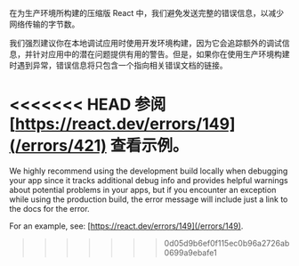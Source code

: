<Intro>

在为生产环境所构建的压缩版 React 中，我们避免发送完整的错误信息，以减少网络传输的字节数。

</Intro>

我们强烈建议你在本地调试应用时使用开发环境构建，因为它会追踪额外的调试信息，并针对应用中的潜在问题提供有用的警告。但是，如果你在使用生产环境构建时遇到异常，错误信息将只包含一个指向相关错误文档的链接。

<<<<<<< HEAD
参阅 [https://react.dev/errors/149](/errors/421) 查看示例。
=======
We highly recommend using the development build locally when debugging your app since it tracks additional debug info and provides helpful warnings about potential problems in your apps, but if you encounter an exception while using the production build, the error message will include just a link to the docs for the error.

For an example, see: [https://react.dev/errors/149](/errors/149).
>>>>>>> 0d05d9b6ef0f115ec0b96a2726ab0699a9ebafe1
